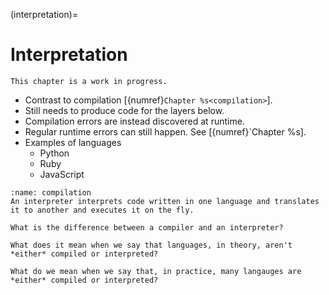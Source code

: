 (interpretation)=
# Interpretation

```{warning}
This chapter is a work in progress.
```

- Contrast to compilation [{numref}`Chapter %s<compilation>`].
- Still needs to produce code for the layers below.
- Compilation errors are instead discovered at runtime.
- Regular runtime errors can still happen. See [{numref}`Chapter %s<execution>].
- Examples of languages
  - Python
  - Ruby
  - JavaScript


```{figure} ../images/interpretation.svg
:name: compilation
An interpreter interprets code written in one language and translates it to another and executes it on the fly.
```

```{exercise}
What is the difference between a compiler and an interpreter?
```

```{exercise}
What does it mean when we say that languages, in theory, aren't *either* compiled or interpreted?
```

```{exercise}
What do we mean when we say that, in practice, many langauges are *either* compiled or interpreted?
```
